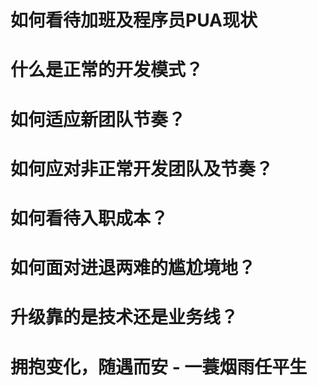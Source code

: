 # 如何看待加班及程序员PUA现状
# 什么是正常的开发模式？
# 如何适应新团队节奏？
# 如何应对非正常开发团队及节奏？
# 如何看待入职成本？
# 如何面对进退两难的尴尬境地？

# 升级靠的是技术还是业务线？
# 拥抱变化，随遇而安 - 一蓑烟雨任平生
